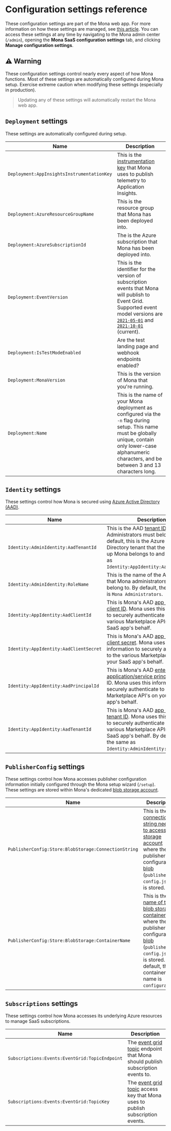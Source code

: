 # Configuration settings reference

These configuration settings are part of the Mona web app. For more information on how these settings are managed, see [this article](https://docs.microsoft.com/azure/app-service/configure-common#configure-app-settings). You can access these settings at any time by navigating to the Mona admin center (`/admin`), opening the __Mona SaaS configuration settings__ tab, and clicking __Manage configuration settings__.

## ⚠️ Warning

These configuration settings control nearly every aspect of how Mona functions. Most of these settings are automatically configured during Mona setup. Exercise extreme caution when modifying these settings (especially in production).

> Updating any of these settings will automatically restart the Mona web app.

## `Deployment` settings

These settings are automatically configured during setup.

| Name | Description |
| --- | --- |
| `Deployment:AppInsightsInstrumentationKey` | This is the [instrumentation key](https://docs.microsoft.com/azure/azure-monitor/app/create-new-resource#copy-the-instrumentation-key) that Mona uses to publish telemetry to Application Insights. |
| `Deployment:AzureResourceGroupName` | This is the resource group that Mona has been deployed into. |
| `Deployment:AzureSubscriptionId` | The is the Azure subscription that Mona has been deployed into. |
| `Deployment:EventVersion ` | This is the identifier for the version of subscription events that Mona will publish to Event Grid. Supported event model versions are [`2021-05-01`](https://github.com/microsoft/mona-saas/tree/main/Mona.SaaS/Mona.SaaS.Core/Models/Events/V_2021_05_01) and [`2021-10-01`](https://github.com/microsoft/mona-saas/tree/main/Mona.SaaS/Mona.SaaS.Core/Models/Events/V_2021_10_01) (current). |
| `Deployment:IsTestModeEnabled ` | Are the test landing page and webhook endpoints enabled? |
| `Deployment:MonaVersion ` | This is the version of Mona that you're running. |
| `Deployment:Name ` | This is the name of your Mona deployment as configured via the `-n` flag during setup. This name must be globally unique, contain only lower-case alphanumeric characters, and be between 3 and 13 characters long. |

## `Identity` settings

These settings control how Mona is secured using [Azure Active Directory (AAD)](https://docs.microsoft.com/azure/active-directory/fundamentals/active-directory-whatis).

| Name | Description |
| --- | --- |
| `Identity:AdminIdentity:AadTenantId` | This is the AAD [tenant ID](https://docs.microsoft.com/azure/active-directory/fundamentals/active-directory-how-to-find-tenant) that Mona Administrators must belong to. By default, this is the Azure Active Directory tenant that the user that set up Mona belongs to and is the same as `Identity:AppIdentity:AadTenantId`. |
| `Identity:AdminIdentity:RoleName` | This is the name of the AAD [app role](https://docs.microsoft.com/azure/active-directory/develop/howto-add-app-roles-in-azure-ad-apps#declare-roles-for-an-application) that Mona administrators must belong to. By default, the role name is `Mona Administrators`. |
| `Identity:AppIdentity:AadClientId` | This is Mona's AAD [app registration](https://docs.microsoft.com/azure/active-directory/develop/app-objects-and-service-principals#application-object) [client ID](https://docs.microsoft.com/azure/active-directory/develop/quickstart-register-app#register-an-application). Mona uses this information to securely authenticate to the various Marketplace APIs on your SaaS app's behalf. |
| `Identity:AppIdentity:AadClientSecret` | This is Mona's AAD [app registration](https://docs.microsoft.com/azure/active-directory/develop/app-objects-and-service-principals#application-object) [client secret](https://docs.microsoft.com/azure/active-directory/develop/quickstart-register-app#add-a-client-secret). Mona uses this information to securely authenticate to the various Marketplace APIs on your SaaS app's behalf. |
| `Identity:AppIdentity:AadPrincipalId` | This is Mona's AAD [enterprise application/service principal](https://docs.microsoft.com/azure/active-directory/develop/app-objects-and-service-principals#service-principal-object) object ID. Mona uses this information to securely authenticate to the various Marketplace API's on your SaaS app's behalf. |
| `Identity:AppIdentity:AadTenantId` | This is Mona's AAD [app registration](https://docs.microsoft.com/azure/active-directory/develop/app-objects-and-service-principals#application-object) [tenant ID](https://docs.microsoft.com/azure/active-directory/fundamentals/active-directory-how-to-find-tenant). Mona uses this information to securely authenticate to the various Marketplace APIs on your SaaS app's behalf. By default, this is the same as `Identity:AdminIdentity:AadTenantId`. |

## `PublisherConfig` settings

These settings control how Mona accesses publisher configuration information initially configured through the Mona setup wizard (`/setup`). These settings are stored within Mona's dedicated [blob storage account](https://docs.microsoft.com/azure/storage/blobs/storage-blobs-overview).

| Name | Description |
| --- | --- |
| `PublisherConfig:Store:BlobStorage:ConnectionString` | This is the [connection string needed to access the storage account](https://docs.microsoft.com/azure/storage/common/storage-configure-connection-string) where the publisher configuration [blob](https://docs.microsoft.com/azure/storage/blobs/storage-blobs-introduction#blobs) (`publisher-config.json`) is stored. |
| `PublisherConfig:Store:BlobStorage:ContainerName` | This is the [name of the blob storage container](https://docs.microsoft.com/1azure/storage/blobs/storage-blobs-introduction#containers) where the publisher configuration [blob](https://docs.microsoft.com/azure/storage/blobs/storage-blobs-introduction#blobs) (`publisher-config.json`) is stored. By default, the container name is `configuration`. |

## `Subscriptions` settings

These settings control how Mona accesses its underlying Azure resources to manage SaaS subscriptions.

| Name | Description |
| --- | --- |
| `Subscriptions:Events:EventGrid:TopicEndpoint` | The [event grid topic](https://docs.microsoft.com/azure/event-grid/custom-topics) endpoint that Mona should publish subscription events to. |
| `Subscriptions:Events:EventGrid:TopicKey` | The [event grid topic](https://docs.microsoft.com/azure/event-grid/custom-topics) access key that Mona uses to publish subscription events. |


